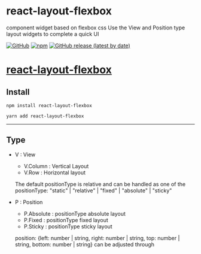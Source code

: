 # <div align="left">

<h1>react-layout-flexbox</h1>

<p>
component widget based on flexbox css
Use the View and Position type layout widgets to complete a quick UI

</p>
</div>

[![GitHub](https://img.shields.io/github/license/beforesemicolon/flatlist-react)](https://github.com/deep-hwan/react-image-cached-resizer/blob/master/LICENSE)
[![npm](https://img.shields.io/npm/v/flatlist-react)](https://github.com/deep-hwan/react-image-cached-resizer)
[![GitHub release (latest by date)](https://img.shields.io/github/v/release/beforesemicolon/flatlist-react)](https://github.com/deep-hwan/react-layout-flexbox)

# [react-layout-flexbox](https://github.com/deep-hwan/react-layout-flexbox)

</div>

## Install

    npm install react-layout-flexbox

    yarn add react-layout-flexbox

---

## Type

- V : View

  - V.Column : Vertical Layout
  - V.Row : Horizontal layout

  The default positionType is relative and can be handled as one of the positionType: "static" | "relative" | "fixed" | "absolute" | "sticky"

- P : Position

  - P.Absolute : positionType absolute layout
  - P.Fixed : positionType fixed layout
  - P.Sticky : positionType sticky layout

  position: {left: number | string, right: number | string, top: number | string, bottom: number | string} can be adjusted through
